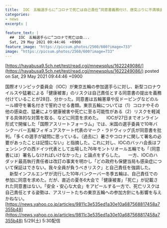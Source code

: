 ```yaml
---
title:  IOC　五輪選手らに“コロナで死亡は自己責任”同意書義務付け、唐突ぶりに不満噴出  
categories:
- news
excerpt: |
  
feature_text: |
  ##  IOC　五輪選手らに“コロナで死亡は自...
  Sat, 29 May 2021 09:44:46  +0900
feature_image: "https://picsum.photos/2560/600?image=733"
image: "https://picsum.photos/2560/600?image=733"
---
```


[https://hayabusa9.5ch.net/test/read.cgi/mnewsplus/1622249086/](https://hayabusa9.5ch.net/test/read.cgi/mnewsplus/1622249086/)
posted on Sat, 29 May 2021 09:44:46  +0900

<!--more-->

国際オリンピック委員会（IOC）が東京五輪の参加選手らに対し、新型コロナウイルスや猛暑による「健康被害」のリスクは自己責任とする同意書の提出を義務付けていることが28日、分かった。同意書は五輪憲章や反ドーピングなどのルール順守を署名付きで誓約させる書類。東京五輪については（1）コロナやその他の感染症、猛暑により健康被害や死亡に至る可能性がある（2）リスクを軽減する具体的な対策を取る、などに同意を求めた。 　IOCが27日までオンライン形式で開催した「国際アスリートフォーラム」では、米国の選手委員で10年バンクーバー五輪フィギュアスケート代表のマーク・ラドウィッグ氏が同意書を批判。「多くの選手が疑問に思っている。（過去に）暑さやコロナに関して署名の必要があったことは記憶にない」と指摘した。これに対し、IOCのバッハ会長はフェンシングの西ドイツ代表として出場した76年モントリオール五輪でも「（同意書には）署名しなければいけなかった」と論点をずらした。 　一方、IOCのハダッド最高執行責任者は改訂の事実を明かし「どの政府も保健当局も感染症について保証はできない。我々全員が負うべきリスク」と自己責任を強調した。 　新型インフルエンザが流行した10年バンクーバー冬季五輪は、自己責任での参加に同意を求めた。だが、直近の夏冬6大会で「健康被害」「死亡」が記載された同意書はない。「安全・安心な大会」をアピールする一方で、死亡リスクは自己責任とする姿勢は、アスリートたちの東京五輪への参加方針にも影響を与えかねない。 [https://news.yahoo.co.jp/articles/9811c3e535ed1a30e10a687568817458a7355b48](https://news.yahoo.co.jp/articles/9811c3e535ed1a30e10a687568817458a7355b48) 5/29(土) 5:30配信

